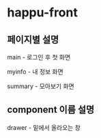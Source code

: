 # happu-front

## 페이지별 설명

main - 로그인 후 첫 화면

myinfo - 내 정보 화면

summary - 모아보기 화면



## component 이름 설명

drawer - 밑에서 올라오는 창
